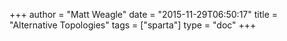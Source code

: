+++
author = "Matt Weagle"
date = "2015-11-29T06:50:17"
title = "Alternative Topologies"
tags = ["sparta"]
type = "doc"
+++
